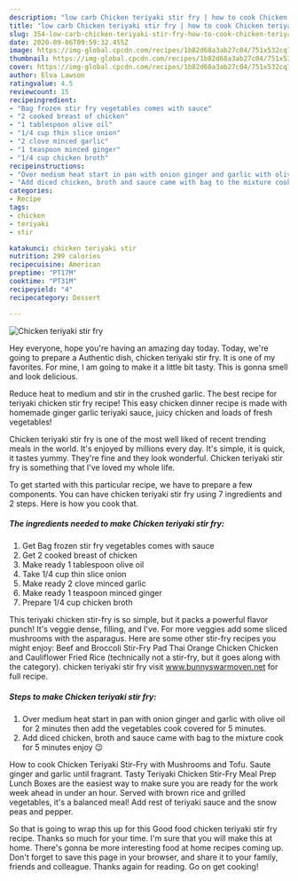 ```yaml
---
description: "low carb Chicken teriyaki stir fry | how to cook Chicken teriyaki stir fry"
title: "low carb Chicken teriyaki stir fry | how to cook Chicken teriyaki stir fry"
slug: 354-low-carb-chicken-teriyaki-stir-fry-how-to-cook-chicken-teriyaki-stir-fry
date: 2020-09-06T09:59:32.455Z
image: https://img-global.cpcdn.com/recipes/1b82d68a3ab27c04/751x532cq70/chicken-teriyaki-stir-fry-recipe-main-photo.jpg
thumbnail: https://img-global.cpcdn.com/recipes/1b82d68a3ab27c04/751x532cq70/chicken-teriyaki-stir-fry-recipe-main-photo.jpg
cover: https://img-global.cpcdn.com/recipes/1b82d68a3ab27c04/751x532cq70/chicken-teriyaki-stir-fry-recipe-main-photo.jpg
author: Elva Lawson
ratingvalue: 4.5
reviewcount: 15
recipeingredient:
- "Bag frozen stir fry vegetables comes with sauce"
- "2 cooked breast of chicken"
- "1 tablespoon olive oil"
- "1/4 cup thin slice onion"
- "2 clove minced garlic"
- "1 teaspoon minced ginger"
- "1/4 cup chicken broth"
recipeinstructions:
- "Over medium heat start in pan with onion ginger and garlic with olive oil for 2 minutes then add the vegetables cook covered for 5 minutes."
- "Add diced chicken, broth and sauce came with bag to the mixture cook for 5 minutes enjoy 😉"
categories:
- Recipe
tags:
- chicken
- teriyaki
- stir

katakunci: chicken teriyaki stir 
nutrition: 299 calories
recipecuisine: American
preptime: "PT17M"
cooktime: "PT31M"
recipeyield: "4"
recipecategory: Dessert

---
```



![Chicken teriyaki stir fry](https://img-global.cpcdn.com/recipes/1b82d68a3ab27c04/751x532cq70/chicken-teriyaki-stir-fry-recipe-main-photo.jpg)

Hey everyone, hope you're having an amazing day today. Today, we're going to prepare a Authentic dish, chicken teriyaki stir fry. It is one of my favorites. For mine, I am going to make it a little bit tasty. This is gonna smell and look delicious.

Reduce heat to medium and stir in the crushed garlic. The best recipe for teriyaki chicken stir fry recipe! This easy chicken dinner recipe is made with homemade ginger garlic teriyaki sauce, juicy chicken and loads of fresh vegetables!

Chicken teriyaki stir fry is one of the most well liked of recent trending meals in the world. It's enjoyed by millions every day. It's simple, it is quick, it tastes yummy. They're fine and they look wonderful. Chicken teriyaki stir fry is something that I've loved my whole life.


To get started with this particular recipe, we have to prepare a few components. You can have chicken teriyaki stir fry using 7 ingredients and 2 steps. Here is how you cook that.

<!--inarticleads1-->

##### The ingredients needed to make Chicken teriyaki stir fry:

1. Get Bag frozen stir fry vegetables comes with sauce
1. Get 2 cooked breast of chicken
1. Make ready 1 tablespoon olive oil
1. Take 1/4 cup thin slice onion
1. Make ready 2 clove minced garlic
1. Make ready 1 teaspoon minced ginger
1. Prepare 1/4 cup chicken broth


This teriyaki chicken stir-fry is so simple, but it packs a powerful flavor punch! It&#39;s veggie dense, filling, and I&#39;ve. For more veggies add some sliced mushrooms with the asparagus. Here are some other stir-fry recipes you might enjoy: Beef and Broccoli Stir-Fry Pad Thai Orange Chicken Chicken and Cauliflower Fried Rice (technically not a stir-fry, but it goes along with the category). chicken teriyaki stir fry visit www.bunnyswarmoven.net for full recipe. 

<!--inarticleads2-->

##### Steps to make Chicken teriyaki stir fry:

1. Over medium heat start in pan with onion ginger and garlic with olive oil for 2 minutes then add the vegetables cook covered for 5 minutes.
1. Add diced chicken, broth and sauce came with bag to the mixture cook for 5 minutes enjoy 😉


How to cook Chicken Teriyaki Stir-Fry with Mushrooms and Tofu. Saute ginger and garlic until fragrant. Tasty Teriyaki Chicken Stir-Fry Meal Prep Lunch Boxes are the easiest way to make sure you are ready for the work week ahead in under an hour. Served with brown rice and grilled vegetables, it&#39;s a balanced meal! Add rest of teriyaki sauce and the snow peas and pepper. 

So that is going to wrap this up for this Good food chicken teriyaki stir fry recipe. Thanks so much for your time. I'm sure that you will make this at home. There's gonna be more interesting food at home recipes coming up. Don't forget to save this page in your browser, and share it to your family, friends and colleague. Thanks again for reading. Go on get cooking!
